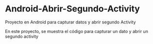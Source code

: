 # Android-Abrir-Segundo-Activity
Proyecto en Android para capturar datos y abrir segundo Activity

En este proyecto, se muestra el código para capturar un dato y abrir un segundo activity
